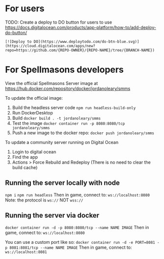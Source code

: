 # For users
TODO: Create a deploy to DO button for users to use
https://docs.digitalocean.com/products/app-platform/how-to/add-deploy-do-button/
```
[![Deploy to DO](https://www.deploytodo.com/do-btn-blue.svg)](https://cloud.digitalocean.com/apps/new?repo=https://github.com/{REPO-OWNER}/{REPO-NAME}/tree/{BRANCH-NAME})
```

# For Spellmasons developers
View the official Spellmasons Server image at https://hub.docker.com/repository/docker/jordanoleary/smms

To update the official image:
1. Build the headless server code
`npm run headless-build-only`
2. Run DockerDesktop
3. Build
`docker build . -t jordanoleary/smms`
4. Test the image
`docker container run -p 8080:8080/tcp jordanoleary/smms`
5. Push a new image to the docker repo:
`docker push jordanoleary/smms`

To update a community server running on Digital Ocean
1. Login to digital ocean
2. Find the app
3. Actions > Force Rebuild and Redeploy (There is no need to clear the build cache)

## Running the server locally with node
`npm i`
`npm run headless`
Then in game, connect to:
`ws://localhost:8080`
Note: the protocol is `ws://` NOT `wss://`

## Running the server via docker
`docker container run -d -p 8080:8080/tcp --name NAME IMAGE`
Then in game, connect to:
`ws://localhost:8080`

You can use a custom port like so:
`docker container run -d -e PORT=8081 -p 8081:8081/tcp --name NAME IMAGE`
Then in game, connect to:
`ws://localhost:8081`
